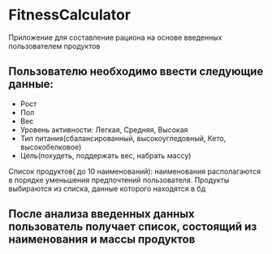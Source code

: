 # FitnessCalculator
Приложение для составление рациона на основе введенных пользователем продуктов

## Пользователю необходимо ввести следующие данные:
- Рост
- Пол
- Вес
- Уровень активности: Легкая, Средняя, Высокая
- Тип питания(сбалансированный, высокоугледовный, Кето, высокобелковое)
- Цель(похудеть, поддержать вес, набрать массу)

Список продуктов( до 10 наименований):
наименования располагаются в порядке уменьшения предпочтений пользователя. Продукты выбираются из списка, данные которого находятся в бд


## После анализа введенных данных пользователь получает список, состоящий из наименования и массы продуктов
